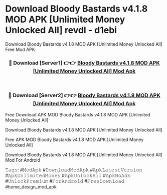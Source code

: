 # Download Bloody Bastards v4.1.8 MOD APK [Unlimited Money Unlocked All] revdl - d1ebi
Download Bloody Bastards v4.1.8 MOD APK [Unlimited Money Unlocked All] Free Mod APK

<div align="center">
<h3>🔴 Download [Server1] 👉👉 <a href="https://apk-comot.site?title=Bloody_Bastards_v4.1.8_MOD_APK_[Unlimited_Money_Unlocked_All]">Bloody Bastards v4.1.8 MOD APK [Unlimited Money Unlocked All] Mod Apk</a></h3><br>

<h3>🔴 Download [Server2] 👉👉 <a href="https://apk-comot.site?title=Bloody_Bastards_v4.1.8_MOD_APK_[Unlimited_Money_Unlocked_All]">Bloody Bastards v4.1.8 MOD APK [Unlimited Money Unlocked All] Mod Apk</a></h3>
</div>


Free Download APK MOD Bloody Bastards v4.1.8 MOD APK [Unlimited Money Unlocked All]

Download Bloody Bastards v4.1.8 MOD APK [Unlimited Money Unlocked All] 

Free APK MOD Bloody Bastards v4.1.8 MOD APK [Unlimited Money Unlocked All] 

Download Bloody Bastards v4.1.8 MOD APK [Unlimited Money Unlocked All] Mod For Android

𝚃𝚊𝚐𝚜: #𝙼𝚘𝚍𝙰𝚙𝚔 #𝙳𝚘𝚠𝚗𝚕𝚘𝚊𝚍𝙼𝚘𝚍𝙰𝚙𝚔 #𝙰𝚙𝚔𝙻𝚊𝚝𝚎𝚜𝚝𝚅𝚎𝚛𝚜𝚒𝚘𝚗 #𝙰𝚙𝚔𝚄𝚗𝚕𝚒𝚖𝚒𝚝𝚎𝚍𝙼𝚘𝚗𝚎𝚢 #𝙰𝚙𝚔𝚄𝚗𝚕𝚘𝚌𝚔𝙰𝚕𝚕 #𝙰𝚙𝚔𝙽𝚘𝙰𝚍𝚜 #𝚄𝚗𝚕𝚘𝚌𝚔𝙿𝚛𝚎𝚖𝚒𝚞𝚖 #𝙵𝚘𝚛𝙰𝚗𝚍𝚛𝚘𝚒𝚍 #𝙵𝚛𝚎𝚎𝙳𝚘𝚠𝚗𝚕𝚘𝚊𝚍 #home_design_mod_apk